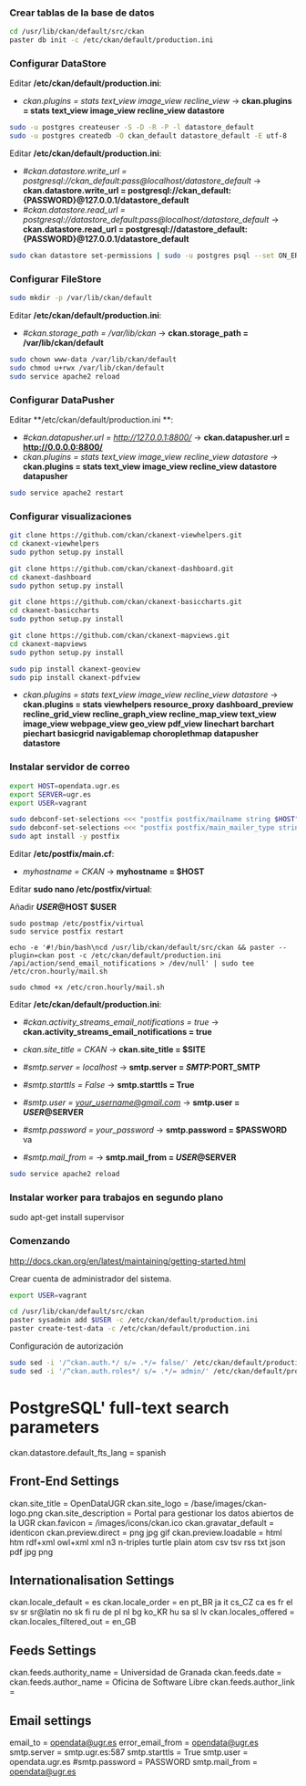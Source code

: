 ### Crear tablas de la base de datos

```bash
cd /usr/lib/ckan/default/src/ckan
paster db init -c /etc/ckan/default/production.ini
```

### Configurar DataStore

Editar **/etc/ckan/default/production.ini**:

- _ckan.plugins = stats text_view image_view recline_view_ -> **ckan.plugins = stats text_view image_view recline_view datastore**

```bash
sudo -u postgres createuser -S -D -R -P -l datastore_default
sudo -u postgres createdb -O ckan_default datastore_default -E utf-8
```

Editar **/etc/ckan/default/production.ini**:

- *#ckan.datastore.write_url = postgresql://ckan_default:pass@localhost/datastore_default* -> **ckan.datastore.write_url = postgresql://ckan_default:{PASSWORD}@127.0.0.1/datastore_default**
- *#ckan.datastore.read_url = postgresql://datastore_default:pass@localhost/datastore_default* -> **ckan.datastore.read_url = postgresql://datastore_default:{PASSWORD}@127.0.0.1/datastore_default**

```bash
sudo ckan datastore set-permissions | sudo -u postgres psql --set ON_ERROR_STOP=1
```

### Configurar FileStore

```bash
sudo mkdir -p /var/lib/ckan/default
```

Editar **/etc/ckan/default/production.ini**:

- *#ckan.storage_path = /var/lib/ckan* -> **ckan.storage_path = /var/lib/ckan/default**

```bash
sudo chown www-data /var/lib/ckan/default
sudo chmod u+rwx /var/lib/ckan/default
sudo service apache2 reload
```

### Configurar DataPusher

Editar **/etc/ckan/default/production.ini **:

- *#ckan.datapusher.url = http://127.0.0.1:8800/* -> **ckan.datapusher.url = http://0.0.0.0:8800/**
- _ckan.plugins = stats text_view image_view recline_view datastore_ -> **ckan.plugins = stats text_view image_view recline_view datastore datapusher**

```bash
sudo service apache2 restart
```

### Configurar visualizaciones

```bash
git clone https://github.com/ckan/ckanext-viewhelpers.git
cd ckanext-viewhelpers
sudo python setup.py install
```

```bash
git clone https://github.com/ckan/ckanext-dashboard.git
cd ckanext-dashboard
sudo python setup.py install
```

```bash
git clone https://github.com/ckan/ckanext-basiccharts.git
cd ckanext-basiccharts
sudo python setup.py install
```

```bash
git clone https://github.com/ckan/ckanext-mapviews.git
cd ckanext-mapviews
sudo python setup.py install
```

```bash
sudo pip install ckanext-geoview
sudo pip install ckanext-pdfview
```

- _ckan.plugins = stats text_view image_view recline_view datastore_ -> **ckan.plugins = stats viewhelpers resource_proxy dashboard_preview recline_grid_view recline_graph_view recline_map_view text_view image_view webpage_view geo_view pdf_view linechart barchart piechart basicgrid navigablemap choroplethmap datapusher datastore**

### Instalar servidor de correo
```bash
export HOST=opendata.ugr.es
export SERVER=ugr.es
export USER=vagrant

sudo debconf-set-selections <<< "postfix postfix/mailname string $HOST"
sudo debconf-set-selections <<< "postfix postfix/main_mailer_type string 'Internet Site'"
sudo apt install -y postfix
```

Editar **/etc/postfix/main.cf**:
- *myhostname = CKAN* -> **myhostname = $HOST**

Editar **sudo nano /etc/postfix/virtual**:

Añadir **$USER@$HOST $USER**

```
sudo postmap /etc/postfix/virtual
sudo service postfix restart

echo -e '#!/bin/bash\ncd /usr/lib/ckan/default/src/ckan && paster --plugin=ckan post -c /etc/ckan/default/production.ini /api/action/send_email_notifications > /dev/null' | sudo tee /etc/cron.hourly/mail.sh

sudo chmod +x /etc/cron.hourly/mail.sh
```

Editar **/etc/ckan/default/production.ini**:

- *#ckan.activity_streams_email_notifications = true* -> **ckan.activity_streams_email_notifications = true**

- *ckan.site_title = CKAN* -> **ckan.site_title = $SITE**

- *#smtp.server = localhost* -> **smtp.server = $SMTP:$PORT_SMTP**

- *#smtp.starttls = False* -> **smtp.starttls = True**

- *#smtp.user = your_username@gmail.com* -> **smtp.user = $USER@$SERVER**

- *#smtp.password = your_password* -> **smtp.password = $PASSWORD**
va
- *#smtp.mail_from =* -> **smtp.mail_from = $USER@$SERVER**

```bash
sudo service apache2 reload
```

### Instalar worker para trabajos en segundo plano
sudo apt-get install supervisor

### Comenzando
http://docs.ckan.org/en/latest/maintaining/getting-started.html

Crear cuenta de administrador del sistema.

```bash
export USER=vagrant

cd /usr/lib/ckan/default/src/ckan
paster sysadmin add $USER -c /etc/ckan/default/production.ini
paster create-test-data -c /etc/ckan/default/production.ini
```

Configuración de autorización

```bash
sudo sed -i '/^ckan.auth.*/ s/= .*/= false/' /etc/ckan/default/production.ini
sudo sed -i '/^ckan.auth.roles*/ s/= .*/= admin/' /etc/ckan/default/production.ini
```

# PostgreSQL' full-text search parameters
ckan.datastore.default_fts_lang = spanish


## Front-End Settings
ckan.site_title = OpenDataUGR
ckan.site_logo = /base/images/ckan-logo.png
ckan.site_description = Portal para gestionar los datos abiertos de la UGR
ckan.favicon = /images/icons/ckan.ico
ckan.gravatar_default = identicon
ckan.preview.direct = png jpg gif
ckan.preview.loadable = html htm rdf+xml owl+xml xml n3 n-triples turtle plain atom csv tsv rss txt json pdf jpg png


## Internationalisation Settings
ckan.locale_default = es
ckan.locale_order = en pt_BR ja it cs_CZ ca es fr el sv sr sr@latin no sk fi ru de pl nl bg ko_KR hu sa sl lv
ckan.locales_offered =
ckan.locales_filtered_out = en_GB


## Feeds Settings
ckan.feeds.authority_name = Universidad de Granada
ckan.feeds.date =
ckan.feeds.author_name = Oficina de Software Libre
ckan.feeds.author_link =


## Email settings
email_to = opendata@ugr.es
error_email_from = opendata@ugr.es
smtp.server = smtp.ugr.es:587
smtp.starttls = True
smtp.user = opendata.ugr.es
#smtp.password = PASSWORD
smtp.mail_from = opendata@ugr.es
